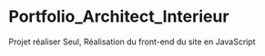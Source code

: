 # Portfolio_Architect_Interieur
Projet réaliser Seul, Réalisation du front-end du site en JavaScript
